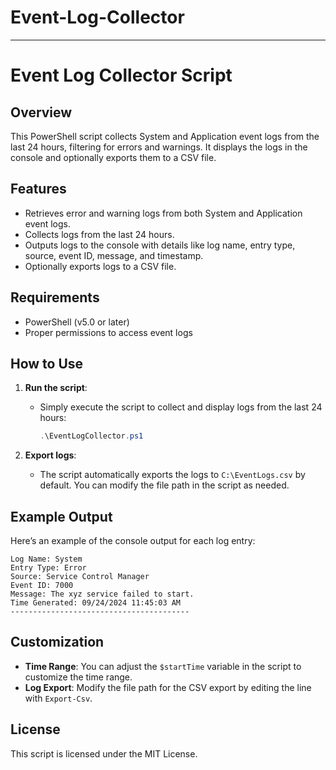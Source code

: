 # Event-Log-Collector

---

# Event Log Collector Script

## Overview

This PowerShell script collects System and Application event logs from the last 24 hours, filtering for errors and warnings. It displays the logs in the console and optionally exports them to a CSV file.

## Features

- Retrieves error and warning logs from both System and Application event logs.
- Collects logs from the last 24 hours.
- Outputs logs to the console with details like log name, entry type, source, event ID, message, and timestamp.
- Optionally exports logs to a CSV file.

## Requirements

- PowerShell (v5.0 or later)
- Proper permissions to access event logs

## How to Use

1. **Run the script**:
   - Simply execute the script to collect and display logs from the last 24 hours:
     ```powershell
     .\EventLogCollector.ps1
     ```
   
2. **Export logs**:
   - The script automatically exports the logs to `C:\EventLogs.csv` by default. You can modify the file path in the script as needed.

## Example Output

Here’s an example of the console output for each log entry:
```
Log Name: System
Entry Type: Error
Source: Service Control Manager
Event ID: 7000
Message: The xyz service failed to start.
Time Generated: 09/24/2024 11:45:03 AM
----------------------------------------
```

## Customization

- **Time Range**: You can adjust the `$startTime` variable in the script to customize the time range.
- **Log Export**: Modify the file path for the CSV export by editing the line with `Export-Csv`.

## License

This script is licensed under the MIT License.
